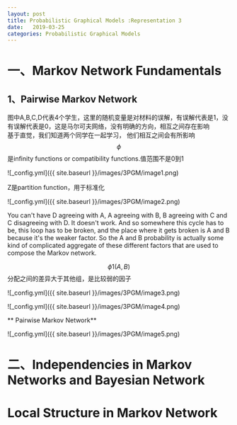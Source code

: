 ```yaml
---
layout: post
title: Probabilistic Graphical Models :Representation 3
date:   2019-03-25
categories: Probabilistic Graphical Models
---
```


# 一、Markov Network Fundamentals   

## 1、Pairwise Markov Network   

图中A,B,C,D代表4个学生，这里的随机变量是对材料的误解，有误解代表是1，没有误解代表是0，这是马尔可夫网络，没有明确的方向，相互之间存在影响   
基于直觉，我们知道两个同学在一起学习， 他们相互之间会有所影响   
$$\phi$$是infinity functions or compatibility functions.值范围不是0到1

![_config.yml]({{ site.baseurl }}/images/3PGM/image1.png)   

Z是partition function，用于标准化  

![_config.yml]({{ site.baseurl }}/images/3PGM/image2.png)    

You can't have D agreeing with A, A agreeing with B, B agreeing with C and C disagreeing with D. It doesn't work. And so somewhere this cycle has to be, this loop has to be broken, and the place where it gets broken is A and B because it's the weaker factor. So the A and B probability is actually some kind of complicated aggregate of these different factors that are used to compose the Markov network.   

$$\phi1(A,B)$$分配之间的差异大于其他组，是比较弱的因子  

![_config.yml]({{ site.baseurl }}/images/3PGM/image3.png)   

![_config.yml]({{ site.baseurl }}/images/3PGM/image4.png)  

** Pairwise Markov Network**

![_config.yml]({{ site.baseurl }}/images/3PGM/image5.png)

 
 
 
 
# 二、Independencies in Markov Networks and Bayesian Network

# Local Structure in Markov Network
